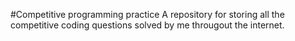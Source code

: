 #Competitive programming practice
A repository for storing all the competitive coding questions solved by me througout the internet.
